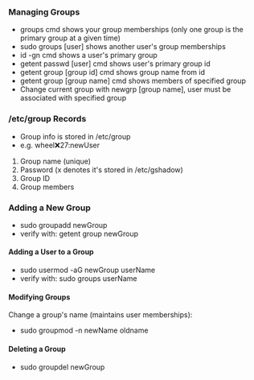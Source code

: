 ### Managing Groups
- groups cmd shows your group memberships (only one group is the primary group at a given time)
- sudo groups [user] shows another user's group memberships
- id -gn cmd shows a user's primary group
- getent passwd [user] cmd shows user's primary group id
- getent group [group id] cmd shows group name from id
- getent group [group name] cmd shows members of specified group
- Change current group with newgrp [group name], user must be associated with specified group

### /etc/group Records
- Group info is stored in /etc/group
- e.g. wheel:x:27:newUser
1. Group name (unique)
2. Password (x denotes it's stored in /etc/gshadow)
3. Group ID
4. Group members

### Adding a New Group
- sudo groupadd newGroup
- verify with: getent group newGroup

#### Adding a User to a Group
- sudo usermod -aG newGroup userName
- verify with: sudo groups userName

#### Modifying Groups
Change a group's name (maintains user memberships):
- sudo groupmod -n newName oldname

#### Deleting a Group
- sudo groupdel newGroup
